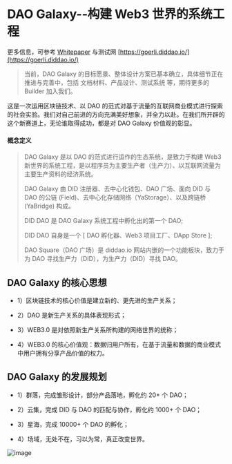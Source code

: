 # DAO Galaxy--构建 Web3 世界的系统工程

更多信息，可参考 [Whitepaper](DAO-Galaxy.md) 与测试网 [https://goerli.diddao.io/](https://goerli.diddao.io/)

> 当前，DAO Galaxy 的目标愿景、整体设计方案已基本确立，具体细节正在推进与完善中，包括 文档材料、产品设计、测试系统 等，期待更多的 Builder 加入我们。

这是一次运用区块链技术、以 DAO 的范式对基于流量的互联网商业模式进行探索的社会实验。我们对自己前进的方向充满美好想象，并全力以赴。在我们所开辟的这个新赛道上，无论谁取得成功，都是对 DAO Galaxy 价值观的彰显。

#### 概念定义

>
> DAO Galaxy 是以 DAO 的范式进行运作的生态系统，是致力于构建 Web3 新世界的系统工程，是以程序员为主要生产者（生产力）、以互联网流量为主要生产资料的经济系统。
> 
> DAO Galaxy 由 DID 注册器、去中心化钱包、DAO 广场、面向 DID 与 DAO 的公链 (Field)、去中心化存储网络（YaStorage）、以及跨链桥 (YaBridge) 构成。
> 
> DID DAO 是 DAO Galaxy 系统工程中孵化出的第一个 DAO;
>
> DID DAO 自身是一个 [ DAO 孵化器、Web3 项目工厂、DApp Store ];
>
> DAO Square（DAO 广场）是 diddao.io 网站内嵌的一个功能板块，致力于为 DAO 寻找生产力（DID），为生产力（DID）寻找 DAO。
>

## DAO Galaxy 的核心思想

- 1）区块链技术的核心价值是建立新的、更先进的生产关系；

- 2）DAO 是新生产关系的具体表现形式；

- 3）WEB3.0 是对依照新生产关系所构建的网络世界的统称；

- 4）WEB3.0 的核心价值观：数据归用户所有，在基于流量和数据的商业模式中用户拥有分享产品价值的权力。

## DAO Galaxy 的发展规划

- 1）群落，完成雏形设计，部分产品落地，孵化约 20+ 个 DAO；

- 2）云集，完成 DID 与 DAO 的匹配与协作，孵化约 1000+ 个 DAO；

- 3）星海，完成 10000+ 个 DAO 的孵化；

- 4）场域，无处不在，习以为常，真正改变世界。

![image](https://user-images.githubusercontent.com/32976079/206478896-d2eeaf83-41f0-438c-b921-78f636064d10.png)

